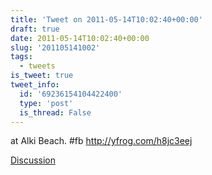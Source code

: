 ```yaml
---
title: 'Tweet on 2011-05-14T10:02:40+00:00'
draft: true
date: 2011-05-14T10:02:40+00:00
slug: '201105141002'
tags:
  - tweets
is_tweet: true
tweet_info:
  id: '69236154104422400'
  type: 'post'
  is_thread: False
---
```




at Alki Beach. #fb
 <http://yfrog.com/h8jc3eej>

[Discussion](https://x.com/sytelus/status/69236154104422400)

